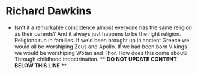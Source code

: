 Richard Dawkins
===============

* Isn't it a remarkable coincidence almost everyone has the same religion as their parents? And it always just happens to be the right religion. Religions run in families. If we'd been brought up in ancient Greece we would all be worshiping Zeus and Apollo. If we had been born Vikings we would be worshiping Wotan and Thor. How does this come about? Through childhood indoctrination.
** **DO NOT UPDATE CONTENT BELOW THIS LINE** **

